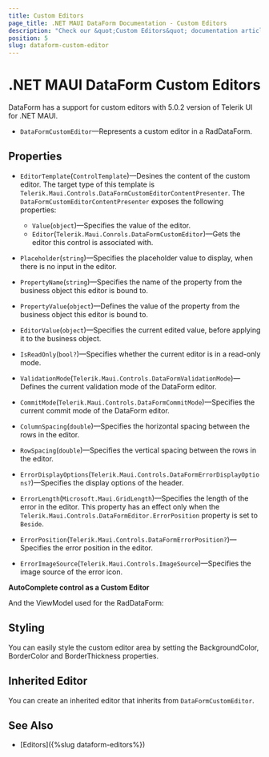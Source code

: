 ```yaml
---
title: Custom Editors
page_title: .NET MAUI DataForm Documentation - Custom Editors
description: "Check our &quot;Custom Editors&quot; documentation article for Telerik DataForm for .NET MAUI control."
position: 5
slug: dataform-custom-editor
---
```


# .NET MAUI DataForm Custom Editors

DataForm has a support for custom editors with 5.0.2 version of Telerik UI for .NET MAUI.

* `DataFormCustomEditor`&mdash;Represents a custom editor in a RadDataForm.

## Properties

* `EditorTemplate`(`ControlTemplate`)&mdash;Desines the content of the custom editor. The target type of this template is `Telerik.Maui.Controls.DataFormCustomEditorContentPresenter`. The `DataFormCustomEditorContentPresenter` exposes the following properties:

	* `Value`(`object`)&mdash;Specifies the value of the editor.
	* `Editor`(`Telerik.Maui.Conrols.DataFormCustomEditor`)&mdash;Gets the editor this control is associated with.

* `Placeholder`(`string`)&mdash;Specifies the placeholder value to display, when there is no input in the editor.
* `PropertyName`(`string`)&mdash;Specifies the name of the property from the business object this editor is bound to.
* `PropertyValue`(`object`)&mdash;Defines the value of the property from the business object this editor is bound to.
* `EditorValue`(`object`)&mdash;Specifies the current edited value, before applying it to the business object.
* `IsReadOnly`(`bool?`)&mdash;Specifies whether the current editor is in a read-only mode.
* `ValidationMode`(`Telerik.Maui.Controls.DataFormValidationMode`)&mdash;Defines the current validation mode of the DataForm editor.
* `CommitMode`(`Telerik.Maui.Controls.DataFormCommitMode`)&mdash;Specifies the current commit mode of the DataForm editor.
* `ColumnSpacing`(`double`)&mdash;Specifies the horizontal spacing between the rows in the editor.
* `RowSpacing`(`double`)&mdash;Specifies the vertical spacing between the rows in the editor.
* `ErrorDisplayOptions`(`Telerik.Maui.Controls.DataFormErrorDisplayOptions?`)&mdash;Specifies the display options of the header.
* `ErrorLength`(`Microsoft.Maui.GridLength`)&mdash;Specifies the length of the error in the editor. This property has an effect only when the `Telerik.Maui.Controls.DataFormEditor.ErrorPosition` property is set to `Beside`.
* `ErrorPosition`(`Telerik.Maui.Controls.DataFormErrorPosition?`)&mdash;Specifies the error position in the editor.
* `ErrorImageSource`(`Telerik.Maui.Controls.ImageSource`)&mdash;Specifies the image source of the error icon.

**AutoComplete control as a Custom Editor**

<snippet id='dataform-custom-editor'/>

And the ViewModel used for the RadDataForm:

<snippet id='dataform-custom-editor-viewmodel'/>

## Styling 

You can easily style the custom editor area by setting the BackgroundColor, BorderColor and BorderThickness properties.

## Inherited Editor

You can create an inherited editor that inherits from `DataFormCustomEditor`.

## See Also

- [Editors]({%slug dataform-editors%})